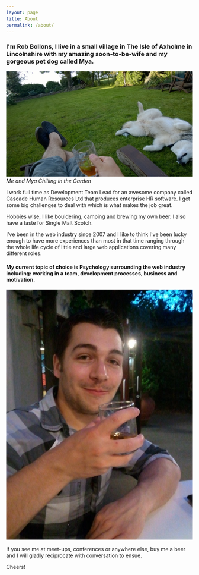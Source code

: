 ```yaml
---
layout: page
title: About
permalink: /about/
---
```

### I'm Rob Bollons, I live in a small village in The Isle of Axholme in Lincolnshire with my amazing soon-to-be-wife and my gorgeous pet dog called Mya.

[![Me and Mya Chilling in the Garden](/img/About1.jpg)](/img/about1.jpg "Me and Mya Chilling in the Garden")
*Me and Mya Chilling in the Garden*

I work full time as Development Team Lead for an awesome company called Cascade Human Resources Ltd that produces enterprise HR software. I get some big challenges to deal with which is what makes the job great.

Hobbies wise, I like bouldering, camping and brewing my own beer. I also have a taste for Single Malt Scotch.

I've been in the web industry since 2007 and I like to think I've been lucky enough to have more experiences than most in that time ranging through the whole life cycle of little and large web applications covering many different roles.

#### My current topic of choice is Psychology surrounding the web industry including: working in a team, development processes, business and motivation. ####

[![Me](/img/About2.jpg)](/img/About2.jpg "Me")

If you see me at meet-ups, conferences or anywhere else, buy me a beer and I will gladly reciprocate with conversation to ensue.

Cheers!
